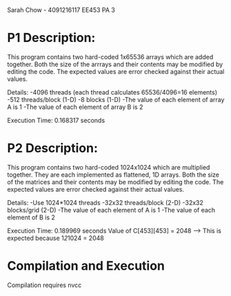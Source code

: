 Sarah Chow - 4091216117
EE453 PA 3

# P1 Description:
This program contains two hard-coded 1x65536 arrays which are added together. Both the size of the arrrays and their contents may be modified by editing the code.
The expected values are error checked against their actual values.

Details:
-4096 threads (each thread calculates 65536/4096=16 elements)
-512 threads/block (1-D)
-8 blocks (1-D)
-The value of each element of array A is 1
-The value of each element of array B is 2

Execution Time: 0.168317 seconds

# P2 Description:
This program contains two hard-coded 1024x1024 which are multiplied together. They are each implemented as flattened, 1D arrays.
Both the size of the matrices and their contents may be modified by editing the code. The expected values are error checked against their actual values.

Details:
-Use 1024*1024 threads
-32x32 threads/block (2-D)
-32x32 blocks/grid (2-D)
-The value of each element of A is 1
-The value of each element of B is 2

Execution Time: 0.189969 seconds
Value of C[453][453] = 2048
--> This is expected because 1*2*1024 = 2048

# Compilation and Execution
Compilation requires nvcc